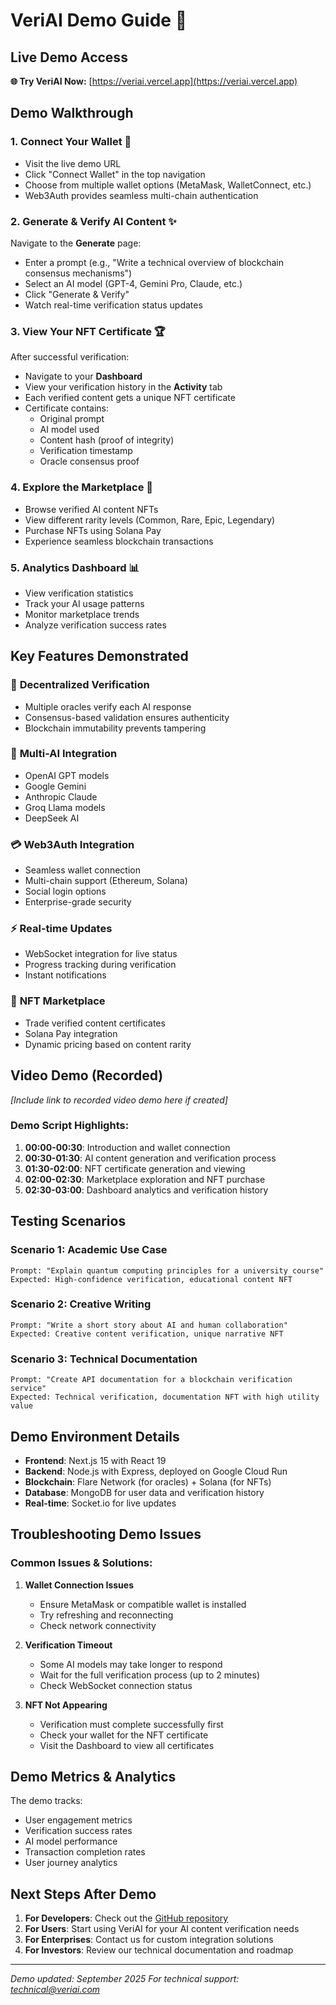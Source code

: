 # VeriAI Demo Guide 🚀

## Live Demo Access

**🌐 Try VeriAI Now:** [https://veriai.vercel.app](https://veriai.vercel.app)

## Demo Walkthrough

### 1. **Connect Your Wallet** 🔗

- Visit the live demo URL
- Click "Connect Wallet" in the top navigation
- Choose from multiple wallet options (MetaMask, WalletConnect, etc.)
- Web3Auth provides seamless multi-chain authentication

### 2. **Generate & Verify AI Content** ✨

Navigate to the **Generate** page:

- Enter a prompt (e.g., "Write a technical overview of blockchain consensus mechanisms")
- Select an AI model (GPT-4, Gemini Pro, Claude, etc.)
- Click "Generate & Verify"
- Watch real-time verification status updates

### 3. **View Your NFT Certificate** 🏆

After successful verification:

- Navigate to your **Dashboard**
- View your verification history in the **Activity** tab
- Each verified content gets a unique NFT certificate
- Certificate contains:
  - Original prompt
  - AI model used
  - Content hash (proof of integrity)
  - Verification timestamp
  - Oracle consensus proof

### 4. **Explore the Marketplace** 🛒

- Browse verified AI content NFTs
- View different rarity levels (Common, Rare, Epic, Legendary)
- Purchase NFTs using Solana Pay
- Experience seamless blockchain transactions

### 5. **Analytics Dashboard** 📊

- View verification statistics
- Track your AI usage patterns
- Monitor marketplace trends
- Analyze verification success rates

## Key Features Demonstrated

### 🔐 **Decentralized Verification**

- Multiple oracles verify each AI response
- Consensus-based validation ensures authenticity
- Blockchain immutability prevents tampering

### 🤖 **Multi-AI Integration**

- OpenAI GPT models
- Google Gemini
- Anthropic Claude
- Groq Llama models
- DeepSeek AI

### 💳 **Web3Auth Integration**

- Seamless wallet connection
- Multi-chain support (Ethereum, Solana)
- Social login options
- Enterprise-grade security

### ⚡ **Real-time Updates**

- WebSocket integration for live status
- Progress tracking during verification
- Instant notifications

### 🎨 **NFT Marketplace**

- Trade verified content certificates
- Solana Pay integration
- Dynamic pricing based on content rarity

## Video Demo (Recorded)

_[Include link to recorded video demo here if created]_

### Demo Script Highlights:

1. **00:00-00:30**: Introduction and wallet connection
2. **00:30-01:30**: AI content generation and verification process
3. **01:30-02:00**: NFT certificate generation and viewing
4. **02:00-02:30**: Marketplace exploration and NFT purchase
5. **02:30-03:00**: Dashboard analytics and verification history

## Testing Scenarios

### Scenario 1: Academic Use Case

```
Prompt: "Explain quantum computing principles for a university course"
Expected: High-confidence verification, educational content NFT
```

### Scenario 2: Creative Writing

```
Prompt: "Write a short story about AI and human collaboration"
Expected: Creative content verification, unique narrative NFT
```

### Scenario 3: Technical Documentation

```
Prompt: "Create API documentation for a blockchain verification service"
Expected: Technical verification, documentation NFT with high utility value
```

## Demo Environment Details

- **Frontend**: Next.js 15 with React 19
- **Backend**: Node.js with Express, deployed on Google Cloud Run
- **Blockchain**: Flare Network (for oracles) + Solana (for NFTs)
- **Database**: MongoDB for user data and verification history
- **Real-time**: Socket.io for live updates

## Troubleshooting Demo Issues

### Common Issues & Solutions:

1. **Wallet Connection Issues**

   - Ensure MetaMask or compatible wallet is installed
   - Try refreshing and reconnecting
   - Check network connectivity

2. **Verification Timeout**

   - Some AI models may take longer to respond
   - Wait for the full verification process (up to 2 minutes)
   - Check WebSocket connection status

3. **NFT Not Appearing**
   - Verification must complete successfully first
   - Check your wallet for the NFT certificate
   - Visit the Dashboard to view all certificates

## Demo Metrics & Analytics

The demo tracks:

- User engagement metrics
- Verification success rates
- AI model performance
- Transaction completion rates
- User journey analytics

## Next Steps After Demo

1. **For Developers**: Check out the [GitHub repository](https://github.com/BenStacks/veriai)
2. **For Users**: Start using VeriAI for your AI content verification needs
3. **For Enterprises**: Contact us for custom integration solutions
4. **For Investors**: Review our technical documentation and roadmap

---

_Demo updated: September 2025_
_For technical support: [technical@veriai.com](mailto:technical@veriai.com)_
